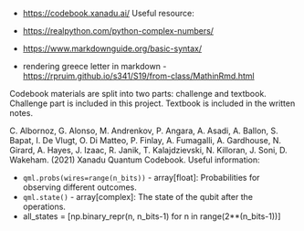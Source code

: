 * https://codebook.xanadu.ai/
Useful resource:
* https://realpython.com/python-complex-numbers/
* https://www.markdownguide.org/basic-syntax/

* rendering greece letter in markdown - https://rpruim.github.io/s341/S19/from-class/MathinRmd.html

Codebook materials are split into two parts: challenge and textbook. Challenge part is included in this project.
Textbook is included in the written notes.

C. Albornoz, G. Alonso, M. Andrenkov, P. Angara, A. Asadi, A. Ballon, S. Bapat, I. De Vlugt, O. Di Matteo, P. Finlay, A. Fumagalli, A. Gardhouse, N. Girard, A. Hayes, J. Izaac, R. Janik, T. Kalajdzievski, N. Killoran, J. Soni, D. Wakeham. (2021) Xanadu Quantum Codebook.
Useful information:
* `qml.probs(wires=range(n_bits))` - array[float]: Probabilities for observing different outcomes.
* `qml.state()` - array[complex]: The state of the qubit after the operations.
* all_states = [np.binary_repr(n, n_bits-1) for n in range(2**(n_bits-1))]